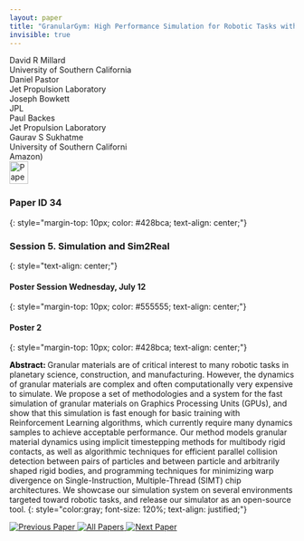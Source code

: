 ```yaml
---
layout: paper
title: "GranularGym: High Performance Simulation for Robotic Tasks with Granular Materials"
invisible: true
---
```

<div class="paper-authors">
<div class="paper-author-box">
    <div class="paper-author-name">David R Millard</div>
    <div class="paper-author-uni">University of Southern California</div>
</div>
<div class="paper-author-box">
    <div class="paper-author-name">Daniel Pastor</div>
    <div class="paper-author-uni">Jet Propulsion Laboratory</div>
</div>
<div class="paper-author-box">
    <div class="paper-author-name">Joseph Bowkett</div>
    <div class="paper-author-uni">JPL</div>
</div>
<div class="paper-author-box">
    <div class="paper-author-name">Paul Backes</div>
    <div class="paper-author-uni">Jet Propulsion Laboratory</div>
</div>
<div class="paper-author-box">
    <div class="paper-author-name">Gaurav S Sukhatme</div>
    <div class="paper-author-uni">University of Southern Californi</div>
</div>
<div class="paper-author-box">
    <div class="paper-author-name">Amazon)</div>
    <div class="paper-author-uni"></div>
</div>

</div><div class="paper-pdf">
<div> <a href="http://www.roboticsproceedings.org/rss19/p034.pdf"><img src="{{ site.baseurl }}/images/paper_link.png" alt="Paper Website" width = "33"  height = "40"/></a> </div>
</div>

### Paper ID 34
{: style="margin-top: 10px; color: #428bca; text-align: center;"}

### Session 5. Simulation and Sim2Real
{: style="text-align: center;"}

#### Poster Session Wednesday, July 12
{: style="margin-top: 10px; color: #555555; text-align: center;"}

#### Poster 2
{: style="margin-top: 10px; color: #428bca; text-align: center;"}

<b style="color: black;">Abstract: </b>Granular materials are of critical interest to many robotic tasks in planetary science, construction, and manufacturing. However, the dynamics of granular materials are complex and often computationally very expensive to simulate. We propose a set of methodologies and a system for the fast simulation of granular materials on Graphics Processing Units (GPUs), and show that this simulation is fast enough for basic training with Reinforcement Learning algorithms, which currently require many dynamics samples to achieve acceptable performance. Our method models granular material dynamics using implicit timestepping methods for multibody rigid contacts, as well as algorithmic techniques for efficient parallel collision detection between pairs of particles and between particle and arbitrarily shaped rigid bodies, and programming techniques for minimizing warp divergence on Single-Instruction, Multiple-Thread (SIMT) chip architectures. We showcase our simulation system on several environments targeted toward robotic tasks, and release our simulator as an open-source tool.
{: style="color:gray; font-size: 120%; text-align: justified;"}


<div class="paper-menu">
<a href="{{ site.baseurl }}/program/papers/033/"> <img src="{{ site.baseurl }}/images/previous_paper_icon.png" alt="Previous Paper" title="Previous Paper"/> </a>
<a href="{{ site.baseurl }}/program/papers"><img src="{{ site.baseurl }}/images/overview_icon.png" alt="All Papers" title="All Papers"/> </a>
<a href="{{ site.baseurl }}/program/papers/035/"> <img src="{{ site.baseurl }}/images/next_paper_icon.png" alt="Next Paper" title="Next Paper"/> </a>

</div>

